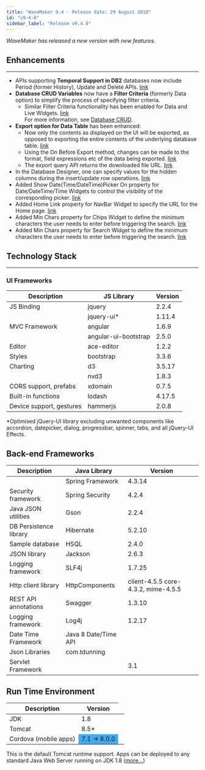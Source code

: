 ```yaml
---
title: "WaveMaker 9.4 - Release date: 29 August 2018"
id: "v9-4-0"
sidebar_label: "Release v9.4.0"
---
```

*WaveMaker has released a new version with new features.*

## Enhancements
---

- APIs supporting **Temporal Support in DB2** databases now include Period (former History), Update and Delete APIs. [link](/learn/app-development/services/database-services/temporal-support/)
- **Database CRUD Variables** now have a **Filter Criteria** (formerly Data option) to simplify the process of specifying filter criteria.   
    - Similar Filter Criteria functionality has been enabled for Data and Live Widgets. [link](/learn/how-tos/using-filter-criteria-data-live-widgets/)  
    For more information, see [Database CRUD](/learn/how-tos/using-filter-criteria-database-crud-variable/).
- **Export option for Data Table** has been enhanced:
    - Now only the contents as displayed on the UI will be exported, as opposed to exporting the entire contents of the underlying database table. [link](/learn/how-tos/export-data-data-table-2/)
    - Using the On Before Export method, changes can be made to the format, field expressions etc of the data being exported. [link](/learn/app-development/widgets/datalive/datatable/datatable-events-methods/)
    - The export query API returns the downloaded file URL. [link](/learn/app-development/services/database-services/orm-artifacts/#query-apis)
- In the Database Designer, one can specify values for the hidden columns during the insert/update row operations. [link](/learn/app-development/services/working-database-schema/)
- Added Show Date(Time/DateTime)Picker On property for Date/DateTime/Time Widgets to control the visibility of the corresponding picker. [link](/learn/app-development/widgets/form-widgets/date-time-datetime/)
- Added Home Link property for NavBar Widget to specify the URL for the Home page. [link](/learn/app-development/widgets/navigation/nav-bar/)
- Added Min Chars property for Chips Widget to define the minimum characters the user needs to enter before triggering the search. [link](/learn/app-development/widgets/form-widgets/chips/)
- Added Min Chars property for Search Widget to define the minimum characters the user needs to enter before triggering the search. [link](/learn/app-development/widgets/basic/search/)


## Technology Stack
---
### UI Frameworks

| Description | JS Library | Version |
| --- | --- | --- |
| JS Binding | jquery | 2.2.4 |
|  | jquery-ui* | 1.11.4 |
| MVC Framework | angular | 1.6.9 |
|  | angular-ui-bootstrap | 2.5.0 |
| Editor | ace-editor | 1.2.2 |
| Styles | bootstrap | 3.3.6 |
| Charting | d3 | 3.5.17 |
|  | nvd3 | 1.8.3 |
| CORS support, prefabs | xdomain | 0.7.5 |
| Built-in functions | lodash | 4.17.5 |
| Device support, gestures | hammerjs | 2.0.8 |

*Optimised jQuery-UI library excluding unwanted components like accordion, datepicker, dialog, progressbar, spinner, tabs, and all jQuery-UI Effects.

## Back-end Frameworks

| Description | Java Library | Version |
| --- | --- | --- |
|  | Spring Framework | 4.3.14 |
| Security framework | Spring Security | 4.2.4 |
| Java JSON utilities | Gson | 2.2.4 |
| DB Persistence library | Hibernate | 5.2.10 |
| Sample database | HSQL | 2.4.0 |
| JSON library | Jackson | 2.6.3 |
| Logging framework | SLF4j | 1.7.25 |
| Http client library | HttpComponents | client-4.5.5   core-4.3.2,   mime-4.5.5 |
| REST API annotations | Swagger | 1.3.10 |
| Logging framework | Log4j | 1.2.17 |
| Date Time Framework | Java 8 Date/Time API |  |
| Json Libraries | com.tdunning |  |
| Servlet Framework |  | 3.1 |

## Run Time Environment

| Description | Version |
| --- | --- |
| JDK | 1.8 |
| Tomcat | 8.5* |
| Cordova (mobile apps) <td bgcolor="#44aaf4"> 7.1 -> 8.0.0 </td>|

This is the default Tomcat runtime support. Apps can be deployed to any standard Java Web Server running on JDK 1.8 ([more...](/learn/app-development/deployment/deployment-web-server/))